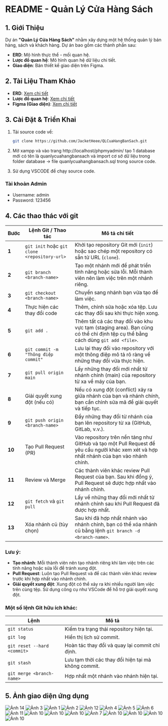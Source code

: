 # README - Quản Lý Cửa Hàng Sách

## 1. Giới Thiệu

Dự án **"Quản Lý Cửa Hàng Sách"** nhằm xây dựng một hệ thống quản lý bán hàng, sách và khách hàng. Dự án bao gồm các thành phần sau:

- **ERD**: Mô hình thực thể - mối quan hệ.  
- **Lược đồ quan hệ**: Mô hình quan hệ dữ liệu chi tiết.  
- **Giao diện**: Bản thiết kế giao diện trên Figma.

## 2. Tài Liệu Tham Khảo

- **ERD**: [Xem chi tiết](https://drive.google.com/file/d/1bkfJWHC-A9O--ufoVtGS_39se0vjY4DL/view?usp=sharing)  
- **Lược đồ quan hệ**: [Xem chi tiết](https://dbdiagram.io/d/67ca7ea7263d6cf9a089ee24)  
- **Figma (Giao diện)**: [Xem chi tiết](https://www.figma.com/design/tpEv1Ks9hfGA4MKJMsvBXt/App-QL-C%E1%BB%ADa-h%C3%A0ng-S%C3%A1ch?node-id=1-3&t=QUtxeAGy5DxXsTU7-1)

## 3. Cài Đặt & Triển Khai
1. Tải source code về:

   ```bash
   git clone https://github.com/JacketHeee/QLCuaHangBanSach.git
   ```
2. Mở xampp và vào trang http://localhost/phpmyadmin/ tạo 1 database mới có tên là quanlycuahangbansach và import cơ sở dữ liệu trong folder database -> file quanlycuahangbansach.sql trong source code.

3. Sử dụng VSCODE để chạy source code.
### Tài khoản Admin
- Username: admin
- Password: 123456

## 4. Các thao thác với git
| Bước | Lệnh Git / Thao tác | Mô tả chi tiết |
|------|---------------------|----------------|
| **1** | `git init` hoặc `git clone <repository-url>` | Khởi tạo repository Git mới (`init`) hoặc sao chép một repository có sẵn từ URL (`clone`). |
| **2** | `git branch <branch-name>` | Tạo một nhánh mới để phát triển tính năng hoặc sửa lỗi. Mỗi thành viên nên làm việc trên một nhánh riêng. |
| **3** | `git checkout <branch-name>` | Chuyển sang nhánh bạn vừa tạo để làm việc. |
| **4** | Thực hiện các thay đổi code | Thêm, chỉnh sửa hoặc xóa tệp. Lưu các thay đổi sau khi thực hiện xong. |
| **5** | `git add .` | Thêm tất cả các thay đổi vào khu vực tạm (staging area). Bạn cũng có thể chỉ định tệp cụ thể bằng cách dùng `git add <file>`. |
| **6** | `git commit -m "Thông điệp commit"` | Lưu lại thay đổi vào repository với một thông điệp mô tả rõ ràng về những thay đổi vừa thực hiện. |
| **7** | `git pull origin main` | Lấy những thay đổi mới nhất từ nhánh chính (main) của repository từ xa về máy của bạn. |
| **8** | Giải quyết xung đột (nếu có) | Nếu có xung đột (conflict) xảy ra giữa nhánh của bạn và nhánh chính, bạn cần chỉnh sửa mã để giải quyết và tiếp tục. |
| **9** | `git push origin <branch-name>` | Đẩy những thay đổi từ nhánh của bạn lên repository từ xa (GitHub, GitLab, v.v.). |
| **10** | Tạo Pull Request (PR) | Vào repository trên nền tảng như GitHub và tạo một Pull Request để yêu cầu người khác xem xét và hợp nhất nhánh của bạn vào nhánh chính. |
| **11** | Review và Merge | Các thành viên khác review Pull Request của bạn. Sau khi đồng ý, Pull Request sẽ được hợp nhất vào nhánh chính. |
| **12** | `git fetch` và `git pull` | Lấy về những thay đổi mới nhất từ nhánh chính sau khi Pull Request đã được hợp nhất. |
| **13** | Xóa nhánh cũ (tùy chọn) | Sau khi đã hợp nhất nhánh vào nhánh chính, bạn có thể xóa nhánh cũ bằng lệnh `git branch -d <branch-name>`. |

### **Lưu ý:**
- **Tạo nhánh**: Mỗi thành viên nên tạo nhánh riêng khi làm việc trên các tính năng hoặc sửa lỗi để tránh xung đột.
- **Pull Request**: Luôn tạo Pull Request và để các thành viên khác review trước khi hợp nhất vào nhánh chính.
- **Giải quyết xung đột**: Xung đột có thể xảy ra khi nhiều người làm việc trên cùng tệp. Sử dụng công cụ như VSCode để hỗ trợ giải quyết xung đột.

### **Một số lệnh Git hữu ích khác**:
| Lệnh | Mô tả |
|------|-------|
| `git status` | Kiểm tra trạng thái repository hiện tại. |
| `git log` | Hiển thị lịch sử commit. |
| `git reset --hard <commit>` | Hoàn tác thay đổi và quay lại commit chỉ định. |
| `git stash` | Lưu tạm thời các thay đổi hiện tại mà không commit. |
| `git merge <branch-name>` | Hợp nhất một nhánh vào nhánh hiện tại. |


## 5. Ảnh giao diện ứng dụng

![Ảnh 14](assets/z6581057136990_49a2eb574c0c9404abe69440a3b4bef0.jpg)
![Ảnh 3](assets/z6581054090407_e4849617b9ddca3c7ab43d319274ebd3.jpg)
![Ảnh 1](assets/z6581054090379_e65edaafaa8843a345aa76904a2ef9af.jpg)
![Ảnh 2](assets/z6581054090389_9ed8348411db9ce4769e0ede2ca87a20.jpg)
![Ảnh 12](assets/z6581054755675_d82003789d056077d8522b583984370f.jpg)
![Ảnh 4](assets/z6581054106112_4c5e1c907a7ea811b0a4a84163c4aa06.jpg)
![Ảnh 5](assets/z6581054188345_ff3df5fc305e595aa33b77dc459d5b8b.jpg)
![Ảnh 6](assets/z6581054217279_c5567b725a8be8f3a0f06cc3df9e6d5f.jpg)
![Ảnh 11](assets/z6581054670366_5bb6a613226a6c7d14184cbc41575d81.jpg)
![Ảnh 10](assets/z6581243861654_f26d42283205dfa23a4ba592df670201.jpg)
![Ảnh 10](assets/z6581243929197_54ef96dbecaa18d2ebeadb0c3643357d.jpg)
![Ảnh 10](assets/z6581244042448_02387b17a8de5482829b0719af51260d.jpg)
![Ảnh 7](assets/z6581054344773_ebadce918bccf2383975424993024025.jpg)
![Ảnh 10](assets/z6581054564321_47eb70fb0cd54255900f73670332643a.jpg)
![Ảnh 10](assets/z6581243672549_b46ef7d7df5da75d17b939566bb52996.jpg)
![Ảnh 10](assets/z6581249400539_2eca628146eac8a92d05236b1d856735.jpg)
![Ảnh 10](assets/z6581243752309_8cb75c6c861f647511b99f4d1107d59e.jpg)